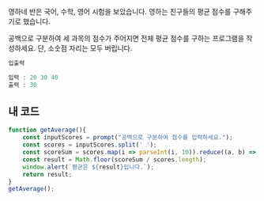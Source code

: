 영하네 반은 국어, 수학, 영어 시험을 보았습니다. 영하는 친구들의 평균 점수를 구해주기로 했습니다.

공백으로 구분하여 세 과목의 점수가 주어지면 전체 평균 점수를 구하는 프로그램을 작성하세요. 
단, 소숫점 자리는 모두 버립니다.
```js
입출력

입력 : 20 30 40
출력 : 30
```
## 내 코드
```js
function getAverage(){
    const inputScores = prompt("공백으로 구분하여 점수를 입력하세요.");
    const scores = inputScores.split(' ');
    const scoreSum = scores.map(i => parseInt(i, 10)).reduce((a, b) => a + b);
    const result = Math.floor(scoreSum / scores.length);
    window.alert(`평균은 ${result}입니다.`);
    return result;
}
getAverage();
```